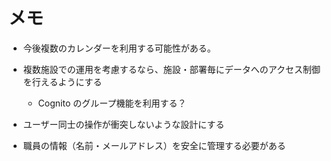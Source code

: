 # メモ

- 今後複数のカレンダーを利用する可能性がある。
- 複数施設での運用を考慮するなら、施設・部署毎にデータへのアクセス制御を行えるようにする

  - Cognito のグループ機能を利用する？

- ユーザー同士の操作が衝突しないような設計にする
- 職員の情報（名前・メールアドレス）を安全に管理する必要がある
